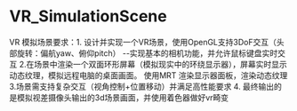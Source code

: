 # VR_SimulationScene
VR 模拟场景要求：1. 设计并实现一个VR场景，使用OpenGL支持3DoF交互（头部旋转：偏航yaw、俯仰pitch） --实现基本的相机功能，并允许鼠标键盘实时交互 2.在场景中渲染一个双面环形屏幕（模拟现实中的环绕显示器），屏幕实时显示动态纹理，模拟远程电脑的桌面画面。 使用MRT 渲染显示器面板，渲染动态纹理 3.场景需支持复杂交互（视角控制+位置移动）并满足高性能要求 4. 最终输出的是模拟视差摄像头输出的3d场景画面，并使用着色器做好vr畸变
